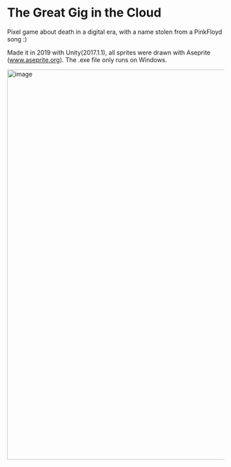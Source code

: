 # The Great Gig in the Cloud

Pixel game about death in a digital era, with a name stolen from a PinkFloyd song :) 

Made it in 2019 with Unity(2017.1.1), all sprites were drawn with Aseprite (www.aseprite.org). The .exe file only runs on Windows.

<img width="905" alt="image" src="https://user-images.githubusercontent.com/109458598/179396445-de7fe5c2-33e1-47c1-a584-6fb4a24cbbdb.png">
